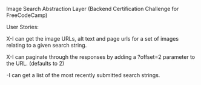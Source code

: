 Image Search Abstraction Layer (Backend Certification Challenge for FreeCodeCamp)


User Stories: 

X-I can get the image URLs, alt text and page urls for a set of images relating 
to a given search string.

X-I can paginate through the responses by adding a ?offset=2 parameter to the URL.
(defaults to 2)

-I can get a list of the most recently submitted search strings.